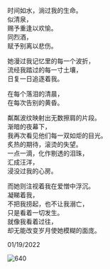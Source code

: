 时间如水，淌过我的生命。  
似清泉，  
赐予重逢以欢愉。  
同烈酒，  
赋予别离以悲伤。  

她漫过我记忆里的每一个波折，  
流经我踏过的每一寸土壤，  
日复一日追逐着我。  

在每个落泪的清晨，  
在每次告别的黄昏。  
 
粼粼波纹映射出无数擦肩的片段。  
渐暗的夜幕下，  
我再次看见他们每一双如炬的目光。  
炙热的期待，滚烫的失望。  
一点一滴，化作剔透的泪珠，  
汇成汪洋，  
浸没过我的心房。  

而她则注视着我在爱憎中浮沉。  
凝睇着我，  
不把我捞起，也不让我溺亡，  
只是看着一切发生。  
就像我看着过往，  
却无能改变岁月使她模糊的面庞。  

01/19/2022  

![640](https://github.com/yifanwow/esilhmt/assets/64716158/09ba87f6-9ffe-4ee6-a098-5b797a5b3557)
